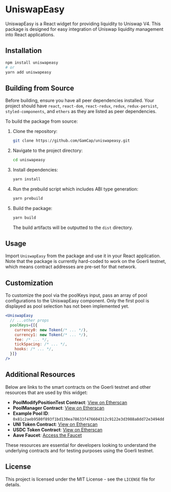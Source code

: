 # UniswapEasy

UniswapEasy is a React widget for providing liquidity to Uniswap V4. This package is designed for easy integration of Uniswap liquidity management into React applications.

## Installation

```bash
npm install uniswapeasy
# or
yarn add uniswapeasy
```

## Building from Source

Before building, ensure you have all peer dependencies installed. Your project should have `react`, `react-dom`, `react-redux`, `redux`, `redux-persist`, `styled-components`, and `ethers` as they are listed as peer dependencies.

To build the package from source:

1. Clone the repository:
   ```bash
   git clone https://github.com/GamCap/uniswapeasy.git
   ```
2. Navigate to the project directory:
   ```bash
   cd uniswapeasy
   ```
3. Install dependencies:
   ```bash
   yarn install
   ```
4. Run the prebuild script which includes ABI type generation:
   ```bash
   yarn prebuild
   ```
5. Build the package:
   ```bash
   yarn build
   ```
   The build artifacts will be outputted to the `dist` directory.

## Usage

Import `UniswapEasy` from the package and use it in your React application. Note that the package is currently hard-coded to work on the Goerli testnet, which means contract addresses are pre-set for that network.

## Customization

To customize the pool via the poolKeys input, pass an array of pool configurations to the UniswapEasy component. Only the first pool is displayed as pool selection has not been implemented yet.

```jsx
<UniswapEasy
  // ...other props
  poolKeys={[{
    currency0: new Token(/* ... */),
    currency1: new Token(/* ... */),
    fee: /* ... */,
    tickSpacing: /* ... */,
    hooks: /* ... */,
  }]}
/>
```

## Additional Resources

Below are links to the smart contracts on the Goerli testnet and other resources that are used by this widget:

- **PoolModifyPositionTest Contract**: [View on Etherscan](https://goerli.etherscan.io/address/0x83feDBeD11B3667f40263a88e8435fca51A03F8C#code)
- **PoolManager Contract**: [View on Etherscan](https://goerli.etherscan.io/address/0x3A9D48AB9751398BbFa63ad67599Bb04e4BdF98b#code)
- **Example Pool ID**: `0x81c2aeb9580f893f1bd130ea78633f476604312c9122e3d3988a8dd72e3494dd`
- **UNI Token Contract**: [View on Etherscan](https://goerli.etherscan.io/address/0x981d8acaf6af3a46785e7741d22fbe81b25ebf1e)
- **USDC Token Contract**: [View on Etherscan](https://goerli.etherscan.io/token/0x9fd21be27a2b059a288229361e2fa632d8d2d074)
- **Aave Faucet**: [Access the Faucet](https://staging.aave.com/faucet/)

These resources are essential for developers looking to understand the underlying contracts and for testing purposes using the Goerli testnet.

## License

This project is licensed under the MIT License - see the `LICENSE` file for details.
